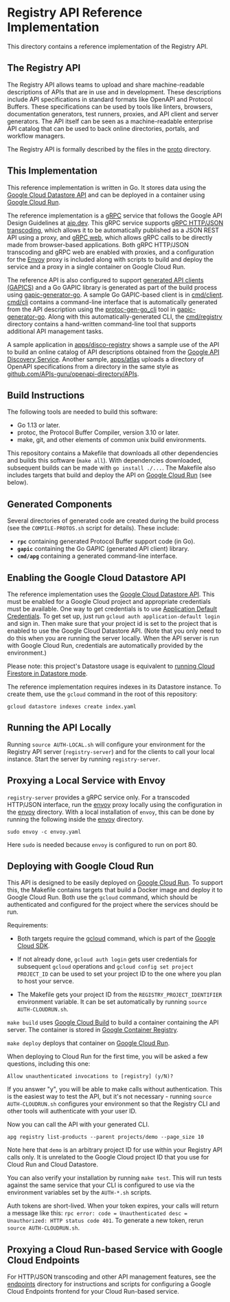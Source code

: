 # Registry API Reference Implementation

This directory contains a reference implementation of the Registry API.

## The Registry API

The Registry API allows teams to upload and share machine-readable descriptions
of APIs that are in use and in development. These descriptions include API
specifications in standard formats like OpenAPI and Protocol Buffers. These
specifications can be used by tools like linters, browsers, documentation
generators, test runners, proxies, and API client and server generators. The
API itself can be seen as a machine-readable enterprise API catalog that can be
used to back online directories, portals, and workflow managers.

The Registry API is formally described by the files in the [proto](proto)
directory.

## This Implementation

This reference implementation is written in Go. It stores data using the
[Google Cloud Datastore API](https://cloud.google.com/datastore) and can be
deployed in a container using [Google Cloud Run](https://cloud.google.com/run).

The reference implementation is a [gRPC](https://grpc.io) service that follows
the Google API Design Guidelines at [aip.dev](https://aip.dev). This gRPC
service supports [gRPC HTTP/JSON transcoding](https://aip.dev/127), which
allows it to be automatically published as a JSON REST API using a proxy, and
[gRPC web](https://github.com/grpc/grpc-web), which allows gRPC calls to be
directly made from browser-based applications. Both gRPC HTTP/JSON transcoding
and gRPC web are enabled with proxies, and a configuration for the
[Envoy](https://www.envoyproxy.io/) proxy is included along with scripts to
build and deploy the service and a proxy in a single container on Google Cloud
Run.

The reference API is also configured to support
[generated API clients (GAPICS)](https://googleapis.github.io/gapic-generators/)
and a Go GAPIC library is generated as part of the build process using
[gapic-generator-go](https://github.com/googleapis/gapic-generator-go). A
sample Go GAPIC-based client is in [cmd/client](cmd/client). [cmd/cli](cmd/cli)
contains a command-line interface that is automatically generated from the API
description using the
[protoc-gen-go_cli](https://github.com/googleapis/gapic-generator-go/tree/master/cmd/protoc-gen-go_cli)
tool in [gapic-generator-go](https://github.com/googleapis/gapic-generator-go).
Along with this automatically-generated CLI, the [cmd/registry](cmd/registry)
directory contains a hand-written command-line tool that supports additional
API management tasks.

A sample application in [apps/disco-registry](apps/disco-registry) shows a
sample use of the API to build an online catalog of API descriptions obtained
from the
[Google API Discovery Service](https://developers.google.com/discovery).
Another sample, [apps/atlas](apps/atlas) uploads a directory of OpenAPI
specifications from a directory in the same style as
[github.com/APIs-guru/openapi-directory/APIs](https://github.com/APIs-guru/openapi-directory/tree/master/APIs).

## Build Instructions

The following tools are needed to build this software:

- Go 1.13 or later.
- protoc, the Protocol Buffer Compiler, version 3.10 or later.
- make, git, and other elements of common unix build environments.

This repository contains a Makefile that downloads all other dependencies and
builds this software (`make all`). With dependencies downloaded, subsequent
builds can be made with `go install ./...`. The Makefile also includes targets
that build and deploy the API on
[Google Cloud Run](https://cloud.google.com/run) (see below).

## Generated Components

Several directories of generated code are created during the build process (see
the `COMPILE-PROTOS.sh` script for details). These include:

- **`rpc`** containing generated Protocol Buffer support code (in Go).
- **`gapic`** containing the Go GAPIC (generated API client) library.
- **`cmd/apg`** containing a generated command-line interface.

## Enabling the Google Cloud Datastore API

The reference implementation uses the
[Google Cloud Datastore API](https://cloud.google.com/datastore). This must be
enabled for a Google Cloud project and appropriate credentials must be
available. One way to get credentials is to use
[Application Default Credentials](https://cloud.google.com/docs/authentication/production).
To get set up, just run `gcloud auth application-default login` and sign in.
Then make sure that your project id is set to the project that is enabled to
use the Google Cloud Datastore API. (Note that you only need to do this when
you are running the server locally. When the API server is run with Google
Cloud Run, credentials are automatically provided by the environment.)

Please note: this project's Datastore usage is equivalent to
[running Cloud Firestore in Datastore mode](https://cloud.google.com/datastore/docs).

The reference implementation requires indexes in its Datastore instance. To
create them, use the `gcloud` command in the root of this repository:

```
gcloud datastore indexes create index.yaml
```

## Running the API Locally

Running `source AUTH-LOCAL.sh` will configure your environment for the Registry
API server (`registry-server`) and for the clients to call your local instance.
Start the server by running `registry-server`.

## Proxying a Local Service with Envoy

`registry-server` provides a gRPC service only. For a transcoded HTTP/JSON
interface, run the [envoy](https://www.envoyproxy.io) proxy locally using the
configuration in the [envoy](envoy) directory. With a local installation of
`envoy`, this can be done by running the following inside the [envoy](envoy)
directory.

```
sudo envoy -c envoy.yaml
```

Here `sudo` is needed because `envoy` is configured to run on port 80.

## Deploying with Google Cloud Run

This API is designed to be easily deployed on
[Google Cloud Run](https://cloud.google.com/run). To support this, the Makefile
contains targets that build a Docker image and deploy it to Google Cloud Run.
Both use the `gcloud` command, which should be authenticated and configured for
the project where the services should be run.

Requirements:

- Both targets require the [gcloud](https://cloud.google.com/sdk/gcloud)
  command, which is part of the
  [Google Cloud SDK](https://cloud.google.com/sdk).

- If not already done, `gcloud auth login` gets user credentials for subsequent
  `gcloud` operations and `gcloud config set project PROJECT_ID` can be used to
  set your project ID to the one where you plan to host your servce.

- The Makefile gets your project ID from the `REGISTRY_PROJECT_IDENTIFIER`
  environment variable. It can be set automatically by running
  `source AUTH-CLOUDRUN.sh`.

`make build` uses [Google Cloud Build](https://cloud.google.com/cloud-build) to
build a container containing the API server. The container is stored in
[Google Container Registry](https://cloud.google.com/container-registry).

`make deploy` deploys that container on
[Google Cloud Run](https://cloud.google.com/run).

When deploying to Cloud Run for the first time, you will be asked a few
questions, including this one:

`Allow unauthenticated invocations to [registry] (y/N)?`

If you answer "y", you will be able to make calls without authentication. This
is the easiest way to test the API, but it's not necessary - running
`source AUTH-CLOUDRUN.sh` configures your environment so that the Registry CLI
and other tools will authenticate with your user ID.

Now you can call the API with your generated CLI.

`apg registry list-products --parent projects/demo --page_size 10`

Note here that `demo` is an arbitrary project ID for use within your Registry
API calls only. It is unrelated to the Google Cloud project ID that you use for
Cloud Run and Cloud Datastore.

You can also verify your installation by running `make test`. This will run
tests against the same service that your CLI is configured to use via the
environment variables set by the `AUTH-*.sh` scripts.

Auth tokens are short-lived. When your token expires, your calls will return a
message like this:
`rpc error: code = Unauthenticated desc = Unauthorized: HTTP status code 401`.
To generate a new token, rerun `source AUTH-CLOUDRUN.sh`.

## Proxying a Cloud Run-based Service with Google Cloud Endpoints

For HTTP/JSON transcoding and other API management features, see the
[endpoints](endpoints) directory for instructions and scripts for configuring a
Google Cloud Endpoints frontend for your Cloud Run-based service.
